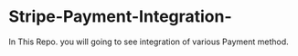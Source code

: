 # Stripe-Payment-Integration-
In This Repo. you will going to see integration of various Payment method.
